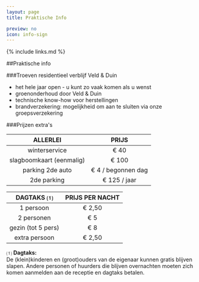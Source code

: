 ```yaml
---
layout: page
title: Praktische Info

preview: no
icon: info-sign
---
```


{% include links.md %}

##Praktische info

###Troeven residentieel verblijf Veld & Duin
- het hele jaar open - u kunt zo vaak komen als u wenst
- groenonderhoud door Veld & Duin
- technische know-how voor herstellingen
- brandverzekering: mogelijkheid om aan te sluiten via onze groepsverzekering


###Prijzen extra's

ALLERLEI              |PRIJS           
:--------------------:|:--------------:
winterservice         |€ 40                    
slagboomkaart (eenmalig)|€ 100          
parking 2de auto      |€ 4 / begonnen dag  
2de parking           |€ 125 / jaar       


DAGTAKS ⑴          |PRIJS PER NACHT|
:------------------:|:------------:|
1 persoon           | € 2,50        
2 personen          | € 5  
gezin (tot 5 pers)  | € 8     
extra persoon       | € 2,50


⑴ **Dagtaks:**<br> De (klein)kinderen en (groot)ouders van de eigenaar kunnen gratis blijven slapen. Andere personen of huurders die blijven overnachten moeten zich komen aanmelden aan de receptie en dagtaks betalen. 